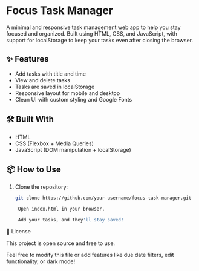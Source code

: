 # Focus Task Manager

A minimal and responsive task management web app to help you stay focused and organized. Built using HTML, CSS, and JavaScript, with support for localStorage to keep your tasks even after closing the browser.

## ✨ Features

- Add tasks with title and time
- View and delete tasks
- Tasks are saved in localStorage
- Responsive layout for mobile and desktop
- Clean UI with custom styling and Google Fonts

## 🛠️ Built With

- HTML
- CSS (Flexbox + Media Queries)
- JavaScript (DOM manipulation + localStorage)

## 📦 How to Use

1. Clone the repository:
   ```bash
   git clone https://github.com/your-username/focus-task-manager.git

    Open index.html in your browser.

    Add your tasks, and they'll stay saved!

📄 License

This project is open source and free to use.

Feel free to modify this file or add features like due date filters, edit functionality, or dark mode!